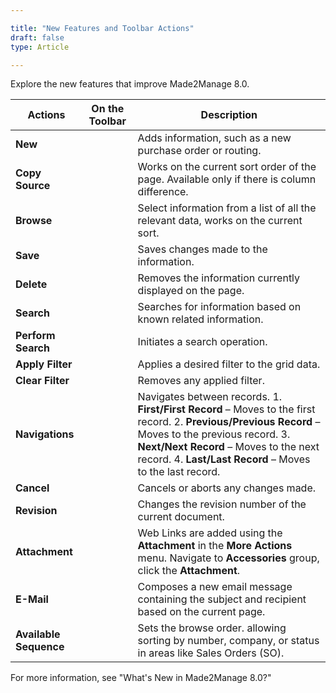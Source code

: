 ```yaml
---

title: "New Features and Toolbar Actions"
draft: false
type: Article

---
```


Explore the new features that improve Made2Manage 8.0.

| Actions | On the Toolbar | Description   |
|-----|-----|-|
| **New**    |    | Adds information, such as a new purchase order or routing.    |
| **Copy Source**   | | Works on the current sort order of the page. Available only if there is column difference.  |
| **Browse**    |   |Select information from a list of all the relevant data, works on the current sort. |
| **Save**    |    | Saves changes made to the information.  |
| **Delete**      |                | Removes the information currently displayed on the page. |
| **Search**             |                |Searches for information based on known related information. |
| **Perform Search** |  | Initiates a search operation. |
| **Apply Filter**  |  |Applies a desired filter to the grid data. |
| **Clear Filter**   |  | Removes any applied filter.   |
| **Navigations**        |                | Navigates between records.  1. **First/First Record** – Moves to the first record.  2. **Previous/Previous Record** – Moves to the previous record.  3. **Next/Next Record** – Moves to the next record.  4. **Last/Last Record** – Moves to the last record. |
| **Cancel**   |   | Cancels or aborts any changes made.|
| **Revision** |    | Changes the revision number of the current document.  |
| **Attachment**   |   | Web Links are added using the **Attachment** in the **More Actions** menu. Navigate to **Accessories** group, click the **Attachment**. |
| **E-Mail**    |    | Composes a new email message containing the subject and recipient based on the current page.  |
| **Available Sequence** |        |Sets the browse order. allowing sorting by number, company, or status in areas like Sales Orders (SO). |

For more information, see "What's New in Made2Manage 8.0?"